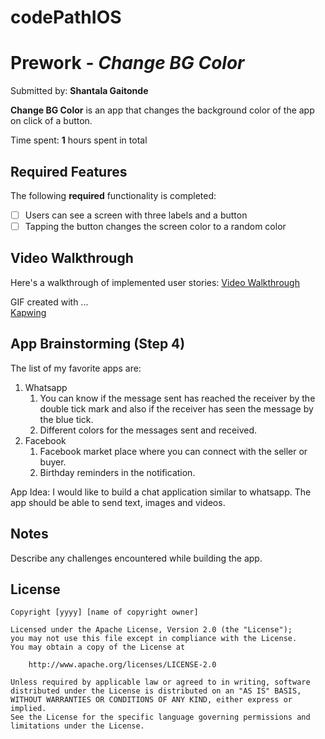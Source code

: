# codePathIOS
# Prework - *Change BG Color*

Submitted by: **Shantala Gaitonde**

**Change BG Color** is an app that changes the background color of the app on click of a button.

Time spent: **1** hours spent in total

## Required Features

The following **required** functionality is completed:

- [ ] Users can see a screen with three labels and a button
- [ ] Tapping the button changes the screen color to a random color
 
## Video Walkthrough

Here's a walkthrough of implemented user stories:
[Video Walkthrough](https://media.giphy.com/media/v1.Y2lkPTc5MGI3NjExOHh3M2lzM2E1bmViOTBnYjI1bm44cHFmdmdubzJlaGl2NWxyanB4dyZlcD12MV9pbnRlcm5hbF9naWZfYnlfaWQmY3Q9Zw/jKM0o6Hp9WYidsIa0U/giphy.gif)

GIF created with ...  
[Kapwing](https://www.kapwing.com/) 

## App Brainstorming (Step 4)
The list of my favorite apps are:
1. Whatsapp
    1. You can know if the message sent has reached the receiver by the double tick mark and also if the receiver has seen the message by   
       the blue tick.
    2. Different colors for the messages sent and received. 
2. Facebook
    1. Facebook market place where you can connect with the seller or buyer.
    2. Birthday reminders in the notification.

  App Idea:
  I would like to build a chat application similar to whatsapp. The app should be able to send text, images and videos. 
    
## Notes

Describe any challenges encountered while building the app.

## License

    Copyright [yyyy] [name of copyright owner]

    Licensed under the Apache License, Version 2.0 (the "License");
    you may not use this file except in compliance with the License.
    You may obtain a copy of the License at

        http://www.apache.org/licenses/LICENSE-2.0

    Unless required by applicable law or agreed to in writing, software
    distributed under the License is distributed on an "AS IS" BASIS,
    WITHOUT WARRANTIES OR CONDITIONS OF ANY KIND, either express or implied.
    See the License for the specific language governing permissions and
    limitations under the License.
